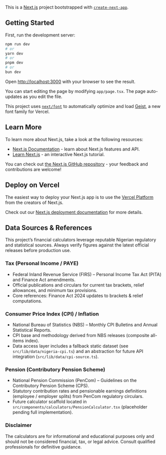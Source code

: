 This is a [Next.js](https://nextjs.org) project bootstrapped with [`create-next-app`](https://nextjs.org/docs/app/api-reference/cli/create-next-app).

## Getting Started

First, run the development server:

```bash
npm run dev
# or
yarn dev
# or
pnpm dev
# or
bun dev
```

Open [http://localhost:3000](http://localhost:3000) with your browser to see the result.

You can start editing the page by modifying `app/page.tsx`. The page auto-updates as you edit the file.

This project uses [`next/font`](https://nextjs.org/docs/app/building-your-application/optimizing/fonts) to automatically optimize and load [Geist](https://vercel.com/font), a new font family for Vercel.

## Learn More

To learn more about Next.js, take a look at the following resources:

- [Next.js Documentation](https://nextjs.org/docs) - learn about Next.js features and API.
- [Learn Next.js](https://nextjs.org/learn) - an interactive Next.js tutorial.

You can check out [the Next.js GitHub repository](https://github.com/vercel/next.js) - your feedback and contributions are welcome!

## Deploy on Vercel

The easiest way to deploy your Next.js app is to use the [Vercel Platform](https://vercel.com/new?utm_medium=default-template&filter=next.js&utm_source=create-next-app&utm_campaign=create-next-app-readme) from the creators of Next.js.

Check out our [Next.js deployment documentation](https://nextjs.org/docs/app/building-your-application/deploying) for more details.

## Data Sources & References

This project’s financial calculators leverage reputable Nigerian regulatory and statistical sources. Always verify figures against the latest official releases before production use.

### Tax (Personal Income / PAYE)
- Federal Inland Revenue Service (FIRS) – Personal Income Tax Act (PITA) and Finance Act amendments.
- Official publications and circulars for current tax brackets, relief allowances, and minimum tax provisions.
- Core references: Finance Act 2024 updates to brackets & relief computations.

### Consumer Price Index (CPI) / Inflation
- National Bureau of Statistics (NBS) – Monthly CPI Bulletins and Annual Statistical Reports.
- CPI base and methodology derived from NBS releases (composite all-items index).
- Data access layer includes a fallback static dataset (see `src/lib/data/nigeria-cpi.ts`) and an abstraction for future API integration (`src/lib/data/cpi-source.ts`).

### Pension (Contributory Pension Scheme)
- National Pension Commission (PenCom) – Guidelines on the Contributory Pension Scheme (CPS).
- Statutory contribution rates and pensionable earnings definitions (employee / employer splits) from PenCom regulatory circulars.
- Future calculator scaffold located in `src/components/calculators/PensionCalculator.tsx` (placeholder pending full implementation).

### Disclaimer
The calculators are for informational and educational purposes only and should not be considered financial, tax, or legal advice. Consult qualified professionals for definitive guidance.

